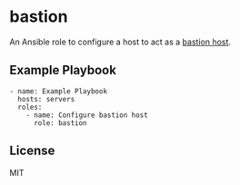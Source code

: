 bastion
=======

An Ansible role to configure a host to act as a [bastion host](https://en.wikipedia.org/wiki/Bastion_host).

Example Playbook
----------------

    - name: Example Playbook
      hosts: servers
      roles:
        - name: Configure bastion host
          role: bastion

License
-------

MIT

